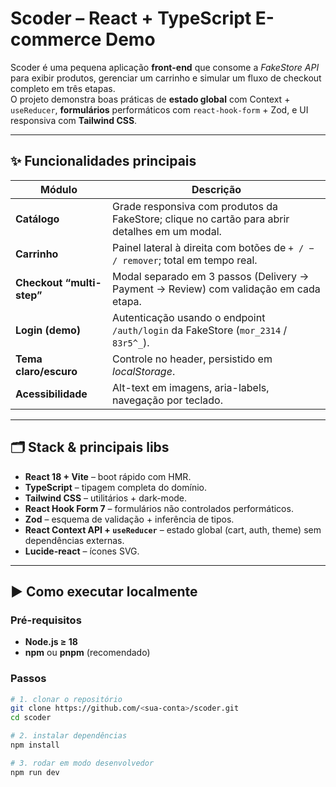 # Scoder – React + TypeScript E-commerce Demo

Scoder é uma pequena aplicação **front-end** que consome a _FakeStore API_ para exibir produtos, gerenciar um carrinho e simular um fluxo de checkout completo em três etapas.  
O projeto demonstra boas práticas de **estado global** com Context + `useReducer`, **formulários** performáticos com `react-hook-form` + Zod, e UI responsiva com **Tailwind CSS**.

---

## ✨ Funcionalidades principais

| Módulo | Descrição |
|--------|-----------|
| **Catálogo** | Grade responsiva com produtos da FakeStore; clique no cartão para abrir detalhes em um modal. |
| **Carrinho** | Painel lateral à direita com botões de `+ / − / remover`; total em tempo real. |
| **Checkout “multi-step”** | Modal separado em 3 passos (Delivery → Payment → Review) com validação em cada etapa. |
| **Login (demo)** | Autenticação usando o endpoint `/auth/login` da FakeStore (`mor_2314` / `83r5^_`). |
| **Tema claro/escuro** | Controle no header, persistido em _localStorage_. |
| **Acessibilidade** | Alt-text em imagens, aria-labels, navegação por teclado. |

---

## 🗂️ Stack & principais libs

* **React 18 + Vite** – boot rápido com HMR.  
* **TypeScript** – tipagem completa do domínio.  
* **Tailwind CSS** – utilitários + dark-mode.  
* **React Hook Form 7** – formulários não controlados performáticos.  
* **Zod** – esquema de validação + inferência de tipos.  
* **React Context API + `useReducer`** – estado global (cart, auth, theme) sem dependências externas.  
* **Lucide-react** – ícones SVG.  

---

## ▶️ Como executar localmente

### Pré-requisitos
* **Node.js ≥ 18**  
* **npm** ou **pnpm** (recomendado)

### Passos

```bash
# 1. clonar o repositório
git clone https://github.com/<sua-conta>/scoder.git
cd scoder

# 2. instalar dependências
npm install

# 3. rodar em modo desenvolvedor
npm run dev
